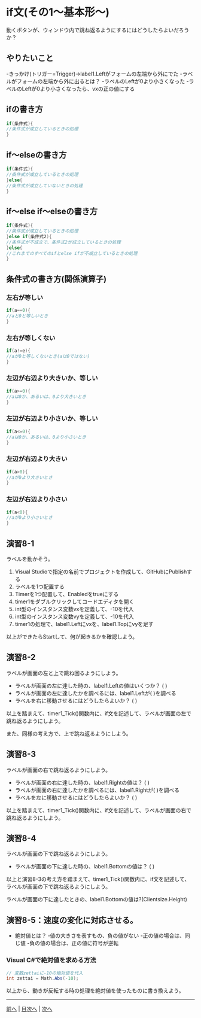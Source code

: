 # if文(その1～基本形～)
動くボタンが、ウィンドウ内で跳ね返るようにするにはどうしたらよいだろうか？

## やりたいこと
-きっかけ(トリガー=Trigger)→label1.Leftがフォームの左端から外にでた
-ラベルがフォームの左端から外に出るとは？
 -ラベルのLeftが0より小さくなった
-ラベルのLeftが0より小さくなったら、vxの正の値にする
## ifの書き方
```cs
if(条件式){
//条件式が成立しているときの処理
}
```

## if～elseの書き方
```cs
if(条件式){
//条件式が成立しているときの処理
}else{
//条件式が成立していないときの処理
}
```

## if～else if～elseの書き方
```cs
if(条件式){
//条件式が成立しているときの処理
}else if(条件式2){
//条件式が不成立で、条件式2が成立しているときの処理
}else{
//これまでのすべてのifとelse ifが不成立しているときの処理
}
```

## 条件式の書き方(関係演算子)
### 左右が等しい

```cs
if(a==0){
//aと0と等しいとき
}
```

### 左右が等しくない

```cs
if(a!=e){
//aが0と等しくないとき(aは0ではない)
}
```

### 左辺が右辺より大きいか、等しい

```cs
if(a>=0){
//aは0か、あるいは、0より大きいとき
}
```

### 左辺が右辺より小さいか、等しい

```cs
if(a<=0){
//aは0か、あるいは、0より小さいとき
}
```

### 左辺が右辺より大きい

```cs
if(a>0){
//aが0より大きいとき
}
```

### 左辺が右辺より小さい

```cs
if(a<0){
//aが0より小さいとき
}
```

## 演習8-1
ラベルを動かそう。

1.	Visual Studioで指定の名前でプロジェクトを作成して、GitHubにPublishする
2.	ラベルを1つ配置する
3.	Timerを1つ配置して、Enabledをtrueにする
4.	timer1をダブルクリックしてコードエディタを開く
5.	int型のインスタンス変数vxを定義して、-10を代入
6.	int型のインスタンス変数vyを定義して、-10を代入
7.	timer1の処理で、label1.Leftにvxを、label1.Topにvyを足す

以上ができたらStartして、何が起きるかを確認しよう。

## 演習8-2
ラベルが画面の左と上で跳ね回るようにしよう。

- ラベルが画面の左に達した時の、label1.Leftの値はいくつか？ ( )
- ラベルが画面の左に達したかを調べるには、label1.Leftが( )を調べる
- ラベルを右に移動させるにはどうしたらよいか？ ( )

以上を踏まえて、timer1_Tick()関数内に、if文を記述して、ラベルが画面の左で跳ね返るようにしよう。

また、同様の考え方で、上で跳ね返るようにしよう。

## 演習8-3
ラベルが画面の右で跳ね返るようにしよう。
- ラベルが画面の右に達した時の、label1.Rightの値は？    ( )
- ラベルが画面の右に達したかを調べるには、label1.Rightが( )を調べる
- ラベルを左に移動させるにはどうしたらよいか？ ( )

以上を踏まえて、timer1_Tick()関数内に、if文を記述して、ラベルが画面の右で跳ね返るようにしよう。

## 演習8-4
ラベルが画面の下で跳ね返るようにしよう。

- ラベルが画面の下に達した時の、label1.Bottomの値は？   ( )

以上と演習8-3の考え方を踏まえて、timer1_Tick()関数内に、if文を記述して、ラベルが画面の下で跳ね返るようにしよう。

ラベルが画面の下に達したときの、label1.Bottomの値は?(Clientsize.Height)

## 演習8-5：速度の変化に対応させる。
- 絶対値とは？
  ‐値の大きさを表すもの、負の値がない
  -正の値の場合は、同じ値
  -負の値の場合は、正の値に符号が逆転

### Visual C#で絶対値を求める方法

```cs
// 変数zettaiに-10の絶対値を代入
int zettai = Math.Abs(-10);
```

以上から、動きが反転する時の処理を絶対値を使ったものに書き換えよう。

---

[前へ](07.md) | [目次へ](README.md#%E7%9B%AE%E6%AC%A1) | [次へ](09.md)
